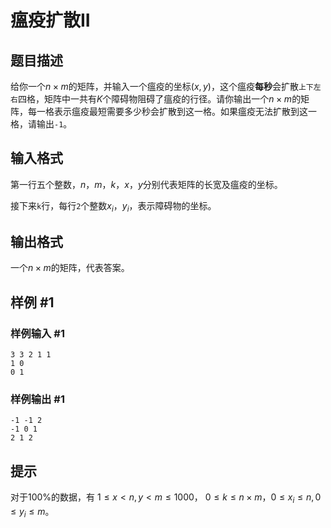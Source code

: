 # 瘟疫扩散II

## 题目描述

给你一个$n × m$的矩阵，并输入一个瘟疫的坐标$(x, y)$，这个瘟疫**每秒**会扩散`上下左右`四格，矩阵中一共有$K$个障碍物阻碍了瘟疫的行径。请你输出一个$n × m$的矩阵，每一格表示瘟疫最短需要多少秒会扩散到这一格。如果瘟疫无法扩散到这一格，请输出`-1`。

## 输入格式

第一行五个整数，$n，m，k， x，y$分别代表矩阵的长宽及瘟疫的坐标。

接下来`k`行，每行`2`个整数$x_i， y_i$，表示障碍物的坐标。

## 输出格式

一个$n × m$的矩阵，代表答案。

## 样例 #1

### 样例输入 #1

```
3 3 2 1 1
1 0
0 1
```

### 样例输出 #1

```
-1 -1 2
-1 0 1
2 1 2
```

## 提示

对于$100\%$的数据，有 $1 \leq x < n, y < m \leq 1000$， $0 \leq k \leq n × m$，$0 \leq x_i \leq n, 0 \leq y_i \leq m$。